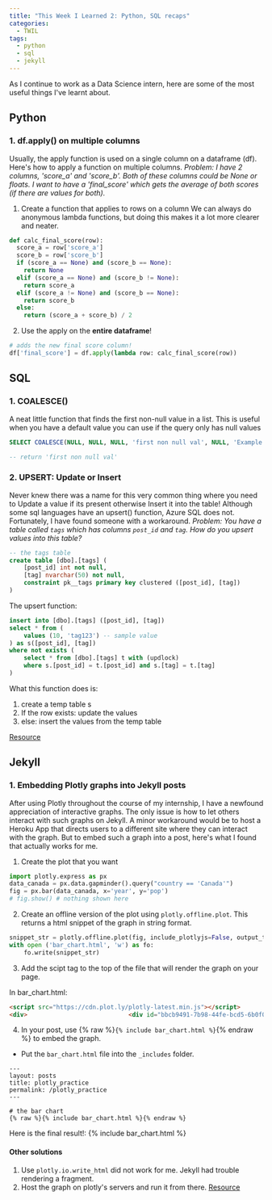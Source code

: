 ```yaml
---
title: "This Week I Learned 2: Python, SQL recaps"
categories:
  - TWIL
tags:
  - python
  - sql
  - jekyll
---
```

As I continue to work as a Data Science intern, here are some of the most useful things I've learnt about.

## Python
### 1. df.apply() on multiple columns
Usually, the apply function is used on a single column on a dataframe (df). Here's how to apply a function on multiple columns.
*Problem: I have 2 columns, 'score_a' and 'score_b'. Both of these columns could be None or floats. I want to have a 'final_score' which gets the average of both scores (if there are values for both).*

1. Create a function that applies to rows on a column
We can always do anonymous lambda functions, but doing this makes it a lot more clearer and neater.
```python
def calc_final_score(row):
  score_a = row['score_a']
  score_b = row['score_b']
  if (score_a == None) and (score_b == None):
    return None
  elif (score_a == None) and (score_b != None):
    return score_a
  elif (score_a != None) and (score_b == None):
    return score_b
  else:
    return (score_a + score_b) / 2
```

2. Use the apply on the **entire dataframe**!
```python
# adds the new final score column!
df['final_score'] = df.apply(lambda row: calc_final_score(row))
```

## SQL
### 1. COALESCE()
A neat little function that finds the first non-null value in a list. This is useful when you have a default value you can use if the query only has null values
```sql
SELECT COALESCE(NULL, NULL, NULL, 'first non null val', NULL, 'Example.com');

-- return 'first non null val'
```

### 2. UPSERT: Update or Insert
Never knew there was a name for this very common thing where you need to Update a value if its present otherwise Insert it into the table! Although some sql languages have an upsert() function, Azure SQL does not. Fortunately, I have found someone with a workaround.
*Problem: You have a table called `tags` which has columns `post_id` and `tag`. How do you upsert values into this table?*
```sql
-- the tags table
create table [dbo].[tags] ( 
    [post_id] int not null, 
    [tag] nvarchar(50) not null, 
    constraint pk__tags primary key clustered ([post_id], [tag]) 
)
```
The upsert function:
```sql
insert into [dbo].[tags] ([post_id], [tag]) 
select * from ( 
    values (10, 'tag123') -- sample value 
) as s([post_id], [tag]) 
where not exists ( 
    select * from [dbo].[tags] t with (updlock) 
    where s.[post_id] = t.[post_id] and s.[tag] = t.[tag] 
)
```
What this function does is:
1. create a temp table s
2. If the row exists:
  update the values
3. else:
  insert the values from the temp table

[Resource](https://devblogs.microsoft.com/azure-sql/the-insert-if-not-exists-challenge-a-solution/)


## Jekyll

### 1. Embedding Plotly graphs into Jekyll posts
After using Plotly throughout the course of my internship, I have a newfound appreciation of interactive graphs. The only issue is how to let others interact with such graphs on Jekyll. A minor workaround would be to host a Heroku App that directs users to a different site where they can interact with the graph. But to embed such a graph into a post, here's what I found that actually works for me.

1. Create the plot that you want
```python
import plotly.express as px
data_canada = px.data.gapminder().query("country == 'Canada'")
fig = px.bar(data_canada, x='year', y='pop')
# fig.show() # nothing shown here
```

2. Create an offline version of the plot using `plotly.offline.plot`.
This returns a html snippet of the graph in string format.
```python
snippet_str = plotly.offline.plot(fig, include_plotlyjs=False, output_type='div')
with open ('bar_chart.html', 'w') as fo:
    fo.write(snippet_str)
```

3. Add the scipt tag to the top of the file that will render the graph on your page.

In bar_chart.html: 
```html
<script src="https://cdn.plot.ly/plotly-latest.min.js"></script>
<div>                            <div id="bbcb9491-7b98-44fe-bcd5-6b0f06287be9" class="plotly-graph-div" style="height:100%; width:100%;"></div>            <script type="text/javascript">                                    window.PLOTLYENV=window.PLOTLYENV || {};                                    if (document.getElementById("bbcb9491-7b98-44fe-bcd5-6b0f06287be9")) {                    Plotly.newPlot(                        "bbcb9491-7b98-44fe-bcd5-6b0f06287be9",                        [{"alignmentgroup": "True", "hovertemplate": "year=%{x}<br>pop=%{y}<extra></extra>", "legendgroup": "", "marker": {"color": "#636efa"}, "name": "", "offsetgroup": "", "orientation": "v", "showlegend": false, "textposition": "auto", "type": "bar", "x": [1952, 1957, 1962, 1967, 1972, 1977, 1982, 1987, 1992, 1997, 2002, 2007], "xaxis": "x", "y": [14785584, 17010154, 18985849, 20819767, 22284500, 23796400, 25201900, 26549700, 28523502, 30305843, 31902268, 33390141], "yaxis": "y"}],                        {"barmode": "relative", "legend": {"tracegroupgap": 0}, "margin": {"t": 60}, "template": {"data": {"bar": [{"error_x": {"color": "#2a3f5f"}, "error_y": {"color": "#2a3f5f"}, "marker": {"line": {"color": "#E5ECF6", "width": 0.5}}, "type": "bar"}], "barpolar": [{"marker": {"line": {"color": "#E5ECF6", "width": 0.5}}, "type": "barpolar"}], "carpet": [{"aaxis": {"endlinecolor": "#2a3f5f", "gridcolor": "white", "linecolor": "white", "minorgridcolor": "white", "startlinecolor": "#2a3f5f"}, "baxis": {"endlinecolor": "#2a3f5f", "gridcolor": "white", "linecolor": "white", "minorgridcolor": "white", "startlinecolor": "#2a3f5f"}, "type": "carpet"}], "choropleth": [{"colorbar": {"outlinewidth": 0, "ticks": ""}, "type": "choropleth"}], "contour": [{"colorbar": {"outlinewidth": 0, "ticks": ""}, "colorscale": [[0.0, "#0d0887"], [0.1111111111111111, "#46039f"], [0.2222222222222222, "#7201a8"], [0.3333333333333333, "#9c179e"], [0.4444444444444444, "#bd3786"], [0.5555555555555556, "#d8576b"], [0.6666666666666666, "#ed7953"], [0.7777777777777778, "#fb9f3a"], [0.8888888888888888, "#fdca26"], [1.0, "#f0f921"]], "type": "contour"}], "contourcarpet": [{"colorbar": {"outlinewidth": 0, "ticks": ""}, "type": "contourcarpet"}], "heatmap": [{"colorbar": {"outlinewidth": 0, "ticks": ""}, "colorscale": [[0.0, "#0d0887"], [0.1111111111111111, "#46039f"], [0.2222222222222222, "#7201a8"], [0.3333333333333333, "#9c179e"], [0.4444444444444444, "#bd3786"], [0.5555555555555556, "#d8576b"], [0.6666666666666666, "#ed7953"], [0.7777777777777778, "#fb9f3a"], [0.8888888888888888, "#fdca26"], [1.0, "#f0f921"]], "type": "heatmap"}], "heatmapgl": [{"colorbar": {"outlinewidth": 0, "ticks": ""}, "colorscale": [[0.0, "#0d0887"], [0.1111111111111111, "#46039f"], [0.2222222222222222, "#7201a8"], [0.3333333333333333, "#9c179e"], [0.4444444444444444, "#bd3786"], [0.5555555555555556, "#d8576b"], [0.6666666666666666, "#ed7953"], [0.7777777777777778, "#fb9f3a"], [0.8888888888888888, "#fdca26"], [1.0, "#f0f921"]], "type": "heatmapgl"}], "histogram": [{"marker": {"colorbar": {"outlinewidth": 0, "ticks": ""}}, "type": "histogram"}], "histogram2d": [{"colorbar": {"outlinewidth": 0, "ticks": ""}, "colorscale": [[0.0, "#0d0887"], [0.1111111111111111, "#46039f"], [0.2222222222222222, "#7201a8"], [0.3333333333333333, "#9c179e"], [0.4444444444444444, "#bd3786"], [0.5555555555555556, "#d8576b"], [0.6666666666666666, "#ed7953"], [0.7777777777777778, "#fb9f3a"], [0.8888888888888888, "#fdca26"], [1.0, "#f0f921"]], "type": "histogram2d"}], "histogram2dcontour": [{"colorbar": {"outlinewidth": 0, "ticks": ""}, "colorscale": [[0.0, "#0d0887"], [0.1111111111111111, "#46039f"], [0.2222222222222222, "#7201a8"], [0.3333333333333333, "#9c179e"], [0.4444444444444444, "#bd3786"], [0.5555555555555556, "#d8576b"], [0.6666666666666666, "#ed7953"], [0.7777777777777778, "#fb9f3a"], [0.8888888888888888, "#fdca26"], [1.0, "#f0f921"]], "type": "histogram2dcontour"}], "mesh3d": [{"colorbar": {"outlinewidth": 0, "ticks": ""}, "type": "mesh3d"}], "parcoords": [{"line": {"colorbar": {"outlinewidth": 0, "ticks": ""}}, "type": "parcoords"}], "pie": [{"automargin": true, "type": "pie"}], "scatter": [{"marker": {"colorbar": {"outlinewidth": 0, "ticks": ""}}, "type": "scatter"}], "scatter3d": [{"line": {"colorbar": {"outlinewidth": 0, "ticks": ""}}, "marker": {"colorbar": {"outlinewidth": 0, "ticks": ""}}, "type": "scatter3d"}], "scattercarpet": [{"marker": {"colorbar": {"outlinewidth": 0, "ticks": ""}}, "type": "scattercarpet"}], "scattergeo": [{"marker": {"colorbar": {"outlinewidth": 0, "ticks": ""}}, "type": "scattergeo"}], "scattergl": [{"marker": {"colorbar": {"outlinewidth": 0, "ticks": ""}}, "type": "scattergl"}], "scattermapbox": [{"marker": {"colorbar": {"outlinewidth": 0, "ticks": ""}}, "type": "scattermapbox"}], "scatterpolar": [{"marker": {"colorbar": {"outlinewidth": 0, "ticks": ""}}, "type": "scatterpolar"}], "scatterpolargl": [{"marker": {"colorbar": {"outlinewidth": 0, "ticks": ""}}, "type": "scatterpolargl"}], "scatterternary": [{"marker": {"colorbar": {"outlinewidth": 0, "ticks": ""}}, "type": "scatterternary"}], "surface": [{"colorbar": {"outlinewidth": 0, "ticks": ""}, "colorscale": [[0.0, "#0d0887"], [0.1111111111111111, "#46039f"], [0.2222222222222222, "#7201a8"], [0.3333333333333333, "#9c179e"], [0.4444444444444444, "#bd3786"], [0.5555555555555556, "#d8576b"], [0.6666666666666666, "#ed7953"], [0.7777777777777778, "#fb9f3a"], [0.8888888888888888, "#fdca26"], [1.0, "#f0f921"]], "type": "surface"}], "table": [{"cells": {"fill": {"color": "#EBF0F8"}, "line": {"color": "white"}}, "header": {"fill": {"color": "#C8D4E3"}, "line": {"color": "white"}}, "type": "table"}]}, "layout": {"annotationdefaults": {"arrowcolor": "#2a3f5f", "arrowhead": 0, "arrowwidth": 1}, "autotypenumbers": "strict", "coloraxis": {"colorbar": {"outlinewidth": 0, "ticks": ""}}, "colorscale": {"diverging": [[0, "#8e0152"], [0.1, "#c51b7d"], [0.2, "#de77ae"], [0.3, "#f1b6da"], [0.4, "#fde0ef"], [0.5, "#f7f7f7"], [0.6, "#e6f5d0"], [0.7, "#b8e186"], [0.8, "#7fbc41"], [0.9, "#4d9221"], [1, "#276419"]], "sequential": [[0.0, "#0d0887"], [0.1111111111111111, "#46039f"], [0.2222222222222222, "#7201a8"], [0.3333333333333333, "#9c179e"], [0.4444444444444444, "#bd3786"], [0.5555555555555556, "#d8576b"], [0.6666666666666666, "#ed7953"], [0.7777777777777778, "#fb9f3a"], [0.8888888888888888, "#fdca26"], [1.0, "#f0f921"]], "sequentialminus": [[0.0, "#0d0887"], [0.1111111111111111, "#46039f"], [0.2222222222222222, "#7201a8"], [0.3333333333333333, "#9c179e"], [0.4444444444444444, "#bd3786"], [0.5555555555555556, "#d8576b"], [0.6666666666666666, "#ed7953"], [0.7777777777777778, "#fb9f3a"], [0.8888888888888888, "#fdca26"], [1.0, "#f0f921"]]}, "colorway": ["#636efa", "#EF553B", "#00cc96", "#ab63fa", "#FFA15A", "#19d3f3", "#FF6692", "#B6E880", "#FF97FF", "#FECB52"], "font": {"color": "#2a3f5f"}, "geo": {"bgcolor": "white", "lakecolor": "white", "landcolor": "#E5ECF6", "showlakes": true, "showland": true, "subunitcolor": "white"}, "hoverlabel": {"align": "left"}, "hovermode": "closest", "mapbox": {"style": "light"}, "paper_bgcolor": "white", "plot_bgcolor": "#E5ECF6", "polar": {"angularaxis": {"gridcolor": "white", "linecolor": "white", "ticks": ""}, "bgcolor": "#E5ECF6", "radialaxis": {"gridcolor": "white", "linecolor": "white", "ticks": ""}}, "scene": {"xaxis": {"backgroundcolor": "#E5ECF6", "gridcolor": "white", "gridwidth": 2, "linecolor": "white", "showbackground": true, "ticks": "", "zerolinecolor": "white"}, "yaxis": {"backgroundcolor": "#E5ECF6", "gridcolor": "white", "gridwidth": 2, "linecolor": "white", "showbackground": true, "ticks": "", "zerolinecolor": "white"}, "zaxis": {"backgroundcolor": "#E5ECF6", "gridcolor": "white", "gridwidth": 2, "linecolor": "white", "showbackground": true, "ticks": "", "zerolinecolor": "white"}}, "shapedefaults": {"line": {"color": "#2a3f5f"}}, "ternary": {"aaxis": {"gridcolor": "white", "linecolor": "white", "ticks": ""}, "baxis": {"gridcolor": "white", "linecolor": "white", "ticks": ""}, "bgcolor": "#E5ECF6", "caxis": {"gridcolor": "white", "linecolor": "white", "ticks": ""}}, "title": {"x": 0.05}, "xaxis": {"automargin": true, "gridcolor": "white", "linecolor": "white", "ticks": "", "title": {"standoff": 15}, "zerolinecolor": "white", "zerolinewidth": 2}, "yaxis": {"automargin": true, "gridcolor": "white", "linecolor": "white", "ticks": "", "title": {"standoff": 15}, "zerolinecolor": "white", "zerolinewidth": 2}}}, "xaxis": {"anchor": "y", "domain": [0.0, 1.0], "title": {"text": "year"}}, "yaxis": {"anchor": "x", "domain": [0.0, 1.0], "title": {"text": "pop"}}},                        {"responsive": true}                    )                };                            </script>        </div>
```

4. In your post, use {% raw %}`{% include bar_chart.html %}`{% endraw %} to embed the graph.
- Put the `bar_chart.html` file into the `_includes` folder.

```plaintext
---
layout: posts
title: plotly_practice
permalink: /plotly_practice
---

# the bar chart
{% raw %}{% include bar_chart.html %}{% endraw %}
```

Here is the final result!:
{% include bar_chart.html %}

#### Other solutions
1. Use `plotly.io.write_html` did not work for me. Jekyll had trouble rendering a fragment.
2. Host the graph on plotly's servers and run it from there. [Resource](https://www.katarinahoeger.com/2018/03/17/embedding-plots-in-jekyll-blog)
